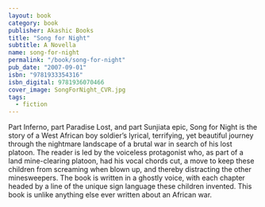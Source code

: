 ```yaml
---
layout: book
category: book
publisher: Akashic Books
title: "Song for Night"
subtitle: A Novella
name: song-for-night
permalink: "/book/song-for-night"
pub_date: "2007-09-01"
isbn: "9781933354316"
isbn_digital: 9781936070466
cover_image: SongForNight_CVR.jpg
tags: 
  - fiction
---
```


Part Inferno, part Paradise Lost, and part Sunjiata epic, Song for Night is the story of a West African boy soldier’s lyrical, terrifying, yet beautiful journey through the nightmare landscape of a brutal war in search of his lost platoon. The reader is led by the voiceless protagonist who, as part of a land mine-clearing platoon, had his vocal chords cut, a move to keep these children from screaming when blown up, and thereby distracting the other minesweepers. The book is written in a ghostly voice, with each chapter headed by a line of the unique sign language these children invented. This book is unlike anything else ever written about an African war.
